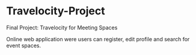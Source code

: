# Travelocity-Project

Final Project: Travelocity for Meeting Spaces

Online web application were users can register, edit profile and search for event spaces.
